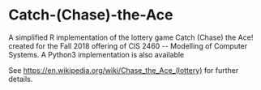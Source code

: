 # Catch-(Chase)-the-Ace
A simplified R implementation of the lottery game Catch (Chase) the Ace! created for the Fall 2018 offering of CIS 2460 -- Modelling of Computer Systems.
A Python3 implementation is also available

See https://en.wikipedia.org/wiki/Chase_the_Ace_(lottery) for further details.
